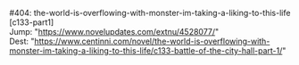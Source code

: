 #404: the-world-is-overflowing-with-monster-im-taking-a-liking-to-this-life [c133-part1] <br/>
Jump: "https://www.novelupdates.com/extnu/4528077/" <br/>
Dest: "https://www.centinni.com/novel/the-world-is-overflowing-with-monster-im-taking-a-liking-to-this-life/c133-battle-of-the-city-hall-part-1/"